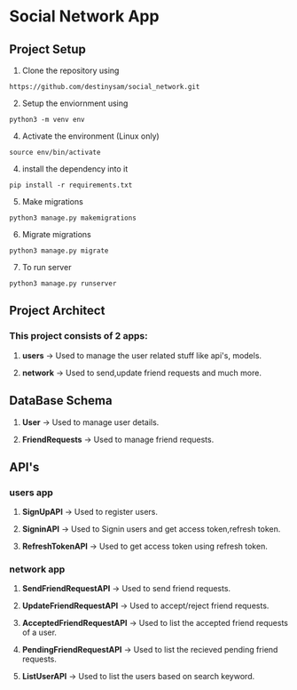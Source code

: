 # Social Network App


## Project Setup

1. Clone the repository using
```
https://github.com/destinysam/social_network.git
```
2. Setup the enviornment using
```
python3 -m venv env
```
4. Activate the environment (Linux only)
```
source env/bin/activate
```
4. install the dependency into it
```
pip install -r requirements.txt
```
5. Make migrations
```
python3 manage.py makemigrations
```
6. Migrate migrations
```
python3 manage.py migrate
```
7. To run server
```
python3 manage.py runserver
```

## Project Architect

### This project consists of 2 apps:

1. **users** -> Used to manage the user related stuff like api's, models.
   
2. **network** -> Used to send,update friend requests and much more.
  




## DataBase Schema

1. **User** -> Used to manage user details.

2. **FriendRequests** -> Used to manage friend requests.




## API's

### users app

1. **SignUpAPI** -> Used to register users.

2. **SigninAPI** -> Used to Signin users and get access token,refresh token.

3. **RefreshTokenAPI** -> Used to get access token using refresh token.


### network app

1. **SendFriendRequestAPI** -> Used to send friend requests.

2. **UpdateFriendRequestAPI** -> Used to accept/reject friend requests.

3. **AcceptedFriendRequestAPI** -> Used to list the accepted friend requests of a user.

4. **PendingFriendRequestAPI** -> Used to list the recieved pending friend requests.

5. **ListUserAPI** -> Used to list the users based on search keyword.


   




